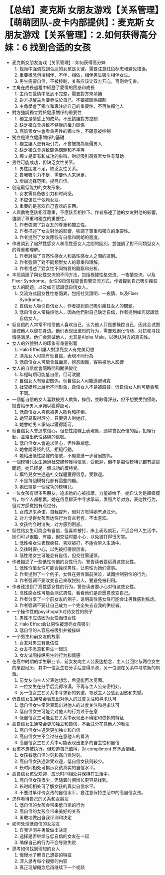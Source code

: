 # 【总结】麦克斯 女朋友游戏【关系管理】【萌萌团队-皮卡内部提供】：麦克斯 女朋友游戏【关系管理】：2.如何获得高分妹：6 找到合适的女孩

-   麦克斯女朋友游戏【关系管理】：如何获得高分妹
    1.  视频中强调找到合适的女孩是关键，需要注意红色标志和避免错误。
    2.  重要概念包括相伴、不伴、相依，相伴男生吸引相伴女生。
    3.  男生需要自信，不被控制，关系应该让双方开心，否则会伤害。
-   主角在成長過程中經歷了愛情的困惑和成長
    1.  主角在愛情中感到不完整，需要對方來填補
    2.  對方提醒主角要專注於自己，不要被關係控制
    3.  主角學會了獨立和專注於自己的重要性，不再依賴他人
-   對方強調獨立對於健康關係的重要性
    1.  獨立是情感上的成熟，不應該讓對方控制
    2.  缺乏獨立會導致不健康的權力關係
    3.  高質素女生會看重男性的獨立性，不願意被控制
-   獨立是建立健康關係的基礎
    1.  獨立讓人更有吸引力，不會被視為低價男人
    2.  缺乏獨立會導致關係問題和不平等
    3.  獨立是富有和成功的象徵，對於吸引高質素女性有幫助
-   男性可能成功，但缺乏女性关系。
    1.  男性朋友不足，缺乏女性关系。
    2.  自我吸引力不足，需要他人来满足。
    3.  增加选择范围，提高自信。
-   创造最低能力的女友形象。
    1.  女友需具备吸引力和时尚感。
    2.  不应该过于依赖女友。
    3.  重要的是喜欢自己喜欢的东西。
-   人與動物應該相互尊重，不應該互相拉下。作者描述了他的女友對他的影響，強調了尊重和獨立的重要性。
    1.  作者強調了對女友的尊重和獨立性。
    2.  作者描述了女友對他的影響，強調了尊重和獨立的重要性。
    3.  作者提到了女友應該有自信和開朗的態度。
-   作者談到了自然性感女人和高性感女人之間的區別，並強調了對不同類型女人的尊重和理解。
    1.  作者討論了自然性感女人和高性感女人之間的區別。
    2.  作者強調了對不同類型女人的尊重和理解。
    3.  作者描述了對女性不同特質的觀察和分析。
-   本段談論了與女性交流的不同方法，包括根據性格交流、一夜情交流、以及Fixer Syndrome。女性的自信程度會影響交流方式，作者提到自己吸引瘋狂女人的問題，以及如何認識低自信女人。
    1.  交流方式因女性性格而異，包括社交證明、一夜情、以及Fixer Syndrome。
    2.  自信女人吸引自信女人，作者提到自己吸引瘋狂女人的問題。
    3.  低自信女人常操控他人，因為他們對自己缺乏自信，作者提到如何認識低自信女人。
-   低自信的人常常不相信他人喜欢自己，认为他人只是想操控自己，因此会试图操控他人以留在身边。他们表现出激烈的行为，需要戏剧化情绪，对抗和寻找情感满足。他们会测试他人，尤其是Alpha Male，以确认对方的真实性。
-   女人的外貌對人的印象有重要影響
    1.  Halo Effect讓人對漂亮女人有完美幻想
    2.  漂亮女人可能有低自信，表現不同行為
    3.  低自信女人可能會戴面具，抱怨困難，容易被他人影響
-   女人的自信度會隨時間和關係變化
    1.  年輕時期可能低自信，但可改變
    2.  自信女人有緊密關係，低自信女人可能逃避現實
    3.  社交媒體上展示不同形象，自信女人不易被威脅，低自信女人則可能表現不同。
-   一個低自信的女人喜歡被男人欺負，摔倒，並取得評分，但不想要受到侵略，她會給予男人承諾以獲得認可。
    1.  低自信女人喜歡被男人欺負和摔倒。
    2.  她容易取得評分，只要男人對她好。
    3.  她會給男人承諾以獲得認可。
-   低自信女人會追求信心，但在性路線上表現低，通常會說奇怪的話，拒絕行動，並給出低性路線的信號。
    1.  低自信女人會追求信心，但性路線低。
    2.  她會說奇怪的話，拒絕行動。
    3.  她給出低性路線的信號，不願意進一步發展關係。
-   一個模特兒女生通過社交媒體獲得信息，受歡迎，但不是每個模特兒都有這些問題，她已經是一個成功的模特兒。
    1.  模特兒女生通過社交媒體獲得信息，受歡迎。
    2.  不是每個模特兒都有這些問題。
    3.  她已經是一個成功的模特兒。
-   一位女孩有很多男朋友，追求她的心被按摩，力量被给予，她自认为是超级模特，每个人都想赢。她在信息聊天中寻求承诺，发照片给对方，表达性行为，但对方感觉她有点过分。
    1.  女孩追求承诺，自我提升，但对方觉得她有点过分。
    2.  对方觉得女孩表达性行为有点老套，不太喜欢。
    3.  女孩约会时消失，对方感到困惑。
-   低性格女生可能会有自信，但喜欢被打，床上表现疯狂，不适合带入生活中。她们可以很酷、有趣，但交往时要小心，以免被打得很厉害。
    1.  低性格女生表现疯狂，喜欢被打，不适合带入生活中。
    2.  交往时要小心，以免被打得很厉害。
    3.  低性格女生可能会有自信，但交往需谨慎。
-   作者描述了一些低性价值的女性行为，警告读者要远离这些女性。
    1.  低性价值女性可能会操控男性，让男性为她们做事。
    2.  作者提到了一个例子，女性在男性面前哭泣，试图控制男性的行为。
    3.  作者强调不要改变自己来取悦别人，要避免被利用。
-   作者还提到了高性感女性的行为，警告读者要小心对待这些女性。
    1.  高性感女性可能会测试男性，看看他们是否愿意改变自己。
    2.  作者分享了一个前女友的例子，说明高性感女性可能会让男性感到焦虑。
    3.  作者强调不要让自己成为一个完全失去自我的供应者。
-   一个操作性的psychopath对待女性的例子
    1.  男性不应该因为女性而恨女性
    2.  Halo Effect会让男性被漂亮女孩吸引
    3.  低自信的人容易被吸引并被操纵
-   一个男生和前女友的故事
    1.  女友对男生有低估性
    2.  女友不愿意和男生一起玩
    3.  女友试图操纵男生的行为和情感
-   在高中时期的学生职业节，前女友向主人公表达想念，主人公回忆与两位女生的亲密经历，其中一位女生在分手后变得冷漠，另一位则在关系中寻求新的刺激。
    1.  前女友向主人公表达想念，希望能再次见面。
    2.  一位女生在分手后变得冷漠，不再与主人公亲密相处。
    3.  另一位女生在关系中寻求新的刺激，导致主人公感到困惑和失望。
-   低自信女生通常会表现出对他人的过度关注和寻求认可
    1.  低自信女生常常表现出对他人的过度关注和寻求认可
    2.  低自信女生可能会对他人的行为过于在意
    3.  低自信女生可能会在关系中表现出不确定和依赖的特征
-   高自信女生通常会更加独立和自信，不会过分在意他人的看法
    1.  高自信女生通常更加独立和自信
    2.  高自信女生不会过分在意他人的看法
    3.  高自信女生在关系中可能表现出更多的自主性和自信
-   女孩不想被执行，但知道自己值得，对 compliment 有矛盾情绪。
    1.  女孩有低自信时刻和高自信时刻。
    2.  高自信女孩通常受欢迎，低自信女孩则较少。
    3.  长时间相处可揭示女孩真实的自信水平。
-   高自信女孩受欢迎，应长时间相处并保持在生活中。
    1.  高自信女孩很少，但随着时间增长更容易找到。
    2.  长时间相处可了解女孩的真实自信水平。
    3.  不要过早评价女孩的自信水平，要注意保持生活中的高自信女孩。
-   怎样看待自己的关系和女朋友
    1.  低自信的女孩会带来低自信的行为
    2.  高自信的女孩会带来美好的关系
    3.  勇敢地做出自我评测和决定
-   如何处理低自信的女朋友
    1.  自我评测并勇敢做出决定
    2.  选择是否继续与低自信的女友在一起
    3.  确保自己的行为不会导致失败
-   思考如何找到理想的女人
    1.  慢慢地了解自己想要的特征
    2.  深入思考每个视频的内容
    3.  真正理解概念后再继续下一个视频